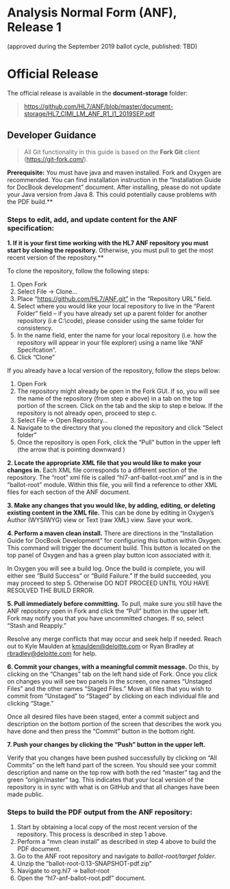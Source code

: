 
# Analysis Normal Form (ANF), Release 1

(approved during the September 2019 ballot cycle, published: TBD)


# Official Release
The official release is available in the **document-storage** folder:

> https://github.com/HL7/ANF/blob/master/document-storage/HL7_CIMI_LM_ANF_R1_I1_2019SEP.pdf

## **Developer Guidance**

>All Git functionality in this guide is based on the **Fork Git** client (https://git-fork.com/). 

**Prerequisite:**
You must have java and maven installed. Fork and Oxygen are recommended. You can find installation instruction in the “Installation Guide for DocBook development” document. After installing, please do not update your Java version from Java 8. This could potentially cause problems with the PDF build.** 

### Steps to edit, add, and update content for the ANF specification:

**1.	If it is your first time working with the HL7 ANF repository you must start by cloning the repository.** Otherwise, you must pull to get the most recent version of the repository.**

To clone the repository, follow the following steps:
1.	Open Fork
2.	Select File -> Clone…
3.	Place “https://github.com/HL7/ANF.git” in the “Repository URL” field.
4.	Select where you would like your local repository to live in the “Parent Folder” field – if you have already set up a parent folder for another repository (i.e C:\code), please consider using the same folder for consistency. 
5.	In the name field, enter the name for your local repository (i.e. how the repository will appear in your file explorer) using a name like “ANF Specifcation”.
6.	Click “Clone”

If you already have a local version of the repository, follow the steps below:
1.	Open Fork
2.	The repository might already be open in the Fork GUI. If so, you will see the name of the repository (from step e above) in a tab on the top portion of the screen. Click on the tab and the skip to step e below. If the repository is not already open, proceed to step c.
3.	Select File -> Open Repository…
4.	Navigate to the directory that you cloned the repository and click “Select folder”
5.	Once the repository is open Fork, click the “Pull” button in the upper left (the arrow that is pointing downward      )

**2.	Locate the appropriate XML file that you would like to make your changes in.** Each XML file corresponds to a different section of the repository. The “root” xml file is called “hl7-anf-ballot-root.xml” and is in the “ballot-root” module. Within this file, you will find a reference to other XML files for each section of the ANF document.

**3.	Make any changes that you would like, by adding, editing, or deleting existing content in the XML file.** This can be done by editing in Oxygen’s Author (WYSIWYG) view or Text (raw XML) view. Save your work.

**4.	Perform a maven clean install.** There are directions in the “Installation Guide for DocBook Development” for configuring this button within Oxygen. This command will trigger the document build. This button is located on the top panel of Oxygen and has a green play button icon associated with it.

In Oxygen you will see a build log. Once the build is complete, you will either see “Build Success” or “Build Failure.” If the build succeeded, you may proceed to step 5. Otherwise DO NOT PROCEED UNTIL YOU HAVE RESOLVED THE BUILD ERROR.

**5.	Pull immediately before committing.** To pull, make sure you still have the ANF repository open in Fork and click the “Pull” button in the upper left. Fork may notify you that you have uncommitted changes. If so, select “Stash and Reapply.” 

Resolve any merge conflicts that may occur and seek help if needed. Reach out to Kyle Maulden at kmaulden@deloitte.com or Ryan Bradley at rbradley@deloitte.com for help.
 
**6.	Commit your changes, with a meaningful commit message.** Do this, by clicking on the “Changes” tab on the left hand side of Fork. Once you click on changes you will see two panels in the screen, one names “Unstaged Files” and the other names “Staged Files.” Move all files that you wish to commit from “Unstaged” to “Staged” by clicking on each individual file and clicking “Stage.”

Once all desired files have been staged, enter a commit subject and description on the bottom portion of the screen that describes the work you have done and then press the “Commit” button in the bottom right.

**7.	Push your changes by clicking the “Push” button in the upper left.**

Verify that you changes have been pushed successfully by clicking on “All Commits” on the left hand part of the screen. You should see your commit description and name on the top row with both the red “master” tag and the green “origin/master” tag. This indicates that your local version of the repository is in sync with what is on GitHub and that all changes have been made public.

### Steps to build the PDF output from the ANF repository:

1.	Start by obtaining a local copy of the most recent version of the repository. This process is described in step 1 above.
2.	Perform a “mvn clean install” as described in step 4 above to build the PDF document.
3.	Go to the ANF root repository and navigate to *ballot-root/target folder*.
4. Unzip the “ballot-root-0.13-SNAPSHOT-pdf.zip”  
5. Navigate to org.hl7 ->  ballot-root
6.	Open the “hl7-anf-ballot-root.pdf” document.    

